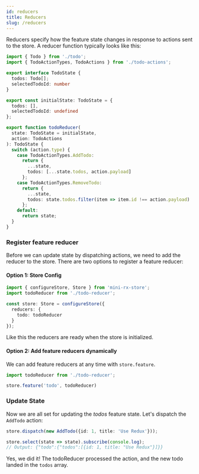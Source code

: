 ```yaml
---
id: reducers
title: Reducers
slug: /reducers
---
```


Reducers specify how the feature state changes in response to actions sent to the store. 
A reducer function typically looks like this:

```ts title="todo-reducer.ts"
import { Todo } from './todo';
import { TodoActionTypes, TodoActions } from './todo-actions';

export interface TodoState {
  todos: Todo[];
  selectedTodoId: number
}

export const initialState: TodoState = {
  todos: [],
  selectedTodoId: undefined
};

export function todoReducer(
  state: TodoState = initialState,
  action: TodoActions
): TodoState {
  switch (action.type) {
    case TodoActionTypes.AddTodo:
      return {
        ...state,
        todos: [...state.todos, action.payload]
      };
    case TodoActionTypes.RemoveTodo:
      return {
        ...state,
        todos: state.todos.filter(item => item.id !== action.payload)
      };
    default:
      return state;
  }
}
```

### Register feature reducer
Before we can update state by dispatching actions, we need to add the reducer to the store.
There are two options to register a feature reducer:
#### Option 1: Store Config
```ts
import { configureStore, Store } from 'mini-rx-store';
import todoReducer from './todo-reducer';

const store: Store = configureStore({
  reducers: {
    todo: todoReducer
  }
});
```

Like this the reducers are ready when the store is initialized.

#### Option 2: Add feature reducers dynamically
We can add feature reducers at any time with `store.feature`.

```ts
import todoReducer from './todo-reducer';

store.feature('todo', todoReducer)
```
### Update State
Now we are all set for updating the *todos* feature state.
Let's dispatch the `AddTodo` action:
```ts
store.dispatch(new AddTodo({id: 1, title: 'Use Redux'}));

store.select(state => state).subscribe(console.log); 
// Output: {"todo":{"todos":[{id: 1, title: "Use Redux"}]}}
```
Yes, we did it! The todoReducer processed the action, and the new todo landed in the `todos` array.
